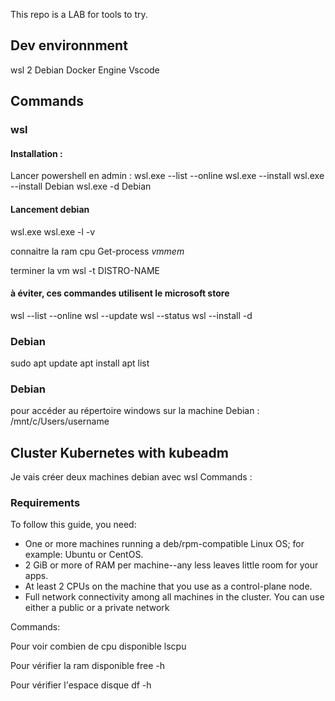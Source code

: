 This repo is a LAB for tools to try.

## Dev environnment

wsl 2 Debian
Docker Engine
Vscode

## Commands

### wsl

#### Installation : 
Lancer powershell en admin : 
wsl.exe --list --online
wsl.exe --install <Distro>
wsl.exe --install Debian
wsl.exe -d Debian

#### Lancement debian
wsl.exe
wsl.exe -l -v

connaitre la ram cpu
Get-process *vmmem*

terminer la vm
wsl -t DISTRO-NAME



#### à éviter, ces commandes utilisent le microsoft store
wsl --list --online
wsl --update
wsl --status
wsl --install -d <Distribution Name>

### Debian 
sudo
apt update
apt install 
apt list

### Debian
pour accéder au répertoire windows sur la machine Debian :
/mnt/c/Users/username

   
## Cluster Kubernetes with kubeadm

Je vais créer deux machines debian avec wsl
Commands : 


### Requirements 

To follow this guide, you need:
* One or more machines running a deb/rpm-compatible Linux OS; for example: Ubuntu or CentOS.
* 2 GiB or more of RAM per machine--any less leaves little room for your apps.
* At least 2 CPUs on the machine that you use as a control-plane node.
* Full network connectivity among all machines in the cluster. You can use either a public or a private network

Commands: 

Pour voir combien de cpu disponible
lscpu

Pour vérifier la ram disponible
free -h

Pour vérifier l'espace disque
df -h

